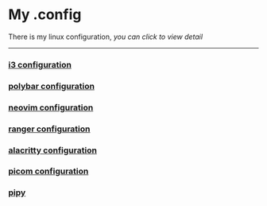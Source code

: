 # My .config 

There is my linux configuration, *you can click to view detail*

---

### [i3 configuration](https://github.com/zlj-zz/conff/tree/master/i3) 

### [polybar configuration](https://github.com/zlj-zz/conff/tree/master/polybar) 

### [neovim configuration](https://github.com/zlj-zz/conff/tree/master/nvim) 

### [ranger configuration](https://github.com/zlj-zz/conff/tree/master/ranger) 

### [alacritty configuration](https://github.com/zlj-zz/conff/tree/master/alacritty) 

### [picom configuration](https://github.com/zlj-zz/conff/tree/master/picom) 

### [pipy](https://github.com/zlj-zz/conff/tree/master/pip) 



